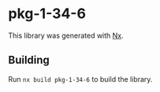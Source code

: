 # pkg-1-34-6

This library was generated with [Nx](https://nx.dev).

## Building

Run `nx build pkg-1-34-6` to build the library.
